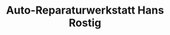---
title: "Auto-Reparaturwerkstatt Hans Rostig"
url: /berlin/auto-reparaturwerkstatt-hans-rostig/
shop: Autowerkstatt
---